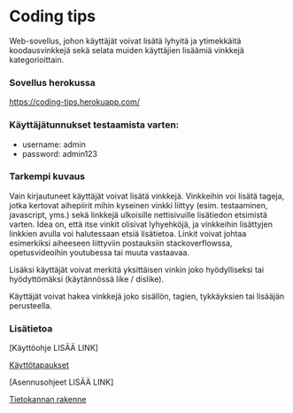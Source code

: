 # Coding tips

Web-sovellus, johon käyttäjät voivat lisätä lyhyitä ja ytimekkäitä koodausvinkkejä sekä selata muiden käyttäjien lisäämiä vinkkejä kategorioittain.

### Sovellus herokussa

https://coding-tips.herokuapp.com/

### Käyttäjätunnukset testaamista varten:

* username: admin
* password: admin123

### Tarkempi kuvaus

Vain kirjautuneet käyttäjät voivat lisätä vinkkejä. Vinkkeihin voi lisätä tageja, jotka kertovat aihepiirit mihin kyseinen vinkki liittyy (esim. testaaminen, javascript, yms.) sekä linkkejä ulkoisille nettisivuille lisätiedon etsimistä varten. Idea on, että itse vinkit olisivat lyhyehköjä, ja vinkkeihin lisättyjen linkkien avulla voi halutessaan etsiä lisätietoa. Linkit voivat johtaa esimerkiksi aiheeseen liittyviin postauksiin stackoverflowssa, opetusvideoihin youtubessa tai muuta vastaavaa.

Lisäksi käyttäjät voivat merkitä yksittäisen vinkin joko hyödylliseksi tai hyödyttömäksi (käytännössä like / dislike).

Käyttäjät voivat hakea vinkkejä joko sisällön, tagien, tykkäyksien tai lisääjän perusteella.

### Lisätietoa

[Käyttöohje LISÄÄ LINK]

[Käyttötapaukset](https://github.com/gitblast/coding-tips/blob/master/documentation/user_stories.md)

[Asennusohjeet LISÄÄ LINK]

[Tietokannan rakenne](https://github.com/gitblast/coding-tips/blob/master/documentation/sqlchart.png)